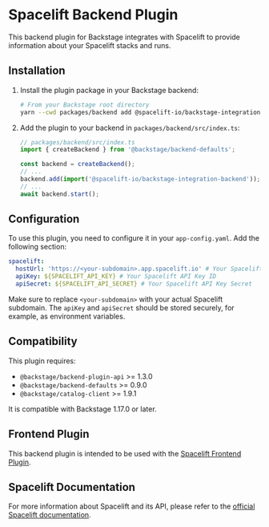 # Spacelift Backend Plugin

This backend plugin for Backstage integrates with Spacelift to provide information about your Spacelift stacks and runs.

## Installation

1. Install the plugin package in your Backstage backend:

   ```bash
   # From your Backstage root directory
   yarn --cwd packages/backend add @spacelift-io/backstage-integration-backend
   ```

2. Add the plugin to your backend in `packages/backend/src/index.ts`:

   ```ts
   // packages/backend/src/index.ts
   import { createBackend } from '@backstage/backend-defaults';

   const backend = createBackend();
   // ...
   backend.add(import('@spacelift-io/backstage-integration-backend'));
   // ...
   await backend.start();
   ```

## Configuration

To use this plugin, you need to configure it in your `app-config.yaml`. Add the following section:

```yaml
spacelift:
  hostUrl: 'https://<your-subdomain>.app.spacelift.io' # Your Spacelift instance URL
  apiKey: ${SPACELIFT_API_KEY} # Your Spacelift API Key ID
  apiSecret: ${SPACELIFT_API_SECRET} # Your Spacelift API Key Secret
```

Make sure to replace `<your-subdomain>` with your actual Spacelift subdomain.
The `apiKey` and `apiSecret` should be stored securely, for example, as environment variables.

## Compatibility

This plugin requires:

- `@backstage/backend-plugin-api` >= 1.3.0
- `@backstage/backend-defaults` >= 0.9.0
- `@backstage/catalog-client` >= 1.9.1

It is compatible with Backstage 1.17.0 or later.

## Frontend Plugin

This backend plugin is intended to be used with the [Spacelift Frontend Plugin](https://github.com/spacelift-io/backstage-plugins/blob/main/packages/spacelift-io-frontend/README.md).

## Spacelift Documentation

For more information about Spacelift and its API, please refer to the [official Spacelift documentation](https://docs.spacelift.io/integrations/external-integrations/backstage).
